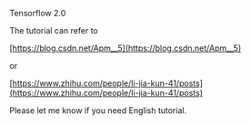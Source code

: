 Tensorflow 2.0 

The tutorial can refer to 

[https://blog.csdn.net/Apm__5](https://blog.csdn.net/Apm__5)

or

[https://www.zhihu.com/people/li-jia-kun-41/posts](https://www.zhihu.com/people/li-jia-kun-41/posts)

Please let me know if you need English tutorial.